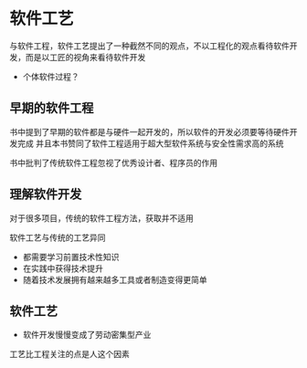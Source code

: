 # 软件工艺

与软件工程，软件工艺提出了一种截然不同的观点，不以工程化的观点看待软件开发，而是以工匠的视角来看待软件开发

- 个体软件过程？

## 早期的软件工程

书中提到了早期的软件都是与硬件一起开发的，所以软件的开发必须要等待硬件开发完成
并且本书赞同了软件工程适用于超大型软件系统与安全性需求高的系统

书中批判了传统软件工程忽视了优秀设计者、程序员的作用

## 理解软件开发

对于很多项目，传统的软件工程方法，获取并不适用

软件工艺与传统的工艺异同

- 都需要学习前置技术性知识
- 在实践中获得技术提升
- 随着技术发展拥有越来越多工具或者制造变得更简单

## 软件工艺

- 软件开发慢慢变成了劳动密集型产业

工艺比工程关注的点是人这个因素